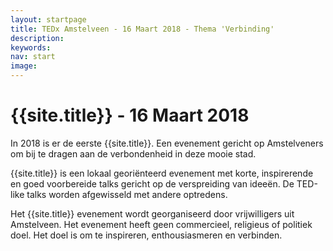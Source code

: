 ```yaml
---
layout: startpage
title: TEDx Amstelveen - 16 Maart 2018 - Thema 'Verbinding'
description:
keywords:
nav: start
image:
---
```

<amp-img noloading width="200" height="200" alt="{{page.description}}" layout="responsive" src="/img/placeholder.svg" class="pull-left img-big"></amp-img>

# {{site.title}} - 16 Maart 2018

In 2018 is er de eerste {{site.title}}. Een evenement gericht op Amstelveners om bij te dragen aan de verbondenheid in deze mooie stad.

{{site.title}} is een lokaal georiënteerd evenement met korte, inspirerende en goed voorbereide talks gericht op de verspreiding van ideeën. De TED-like talks worden afgewisseld met andere optredens.

Het {{site.title}} evenement wordt georganiseerd door vrijwilligers uit Amstelveen. Het evenement heeft geen commercieel, religieus of politiek doel. Het doel is om te inspireren, enthousiasmeren en verbinden.
